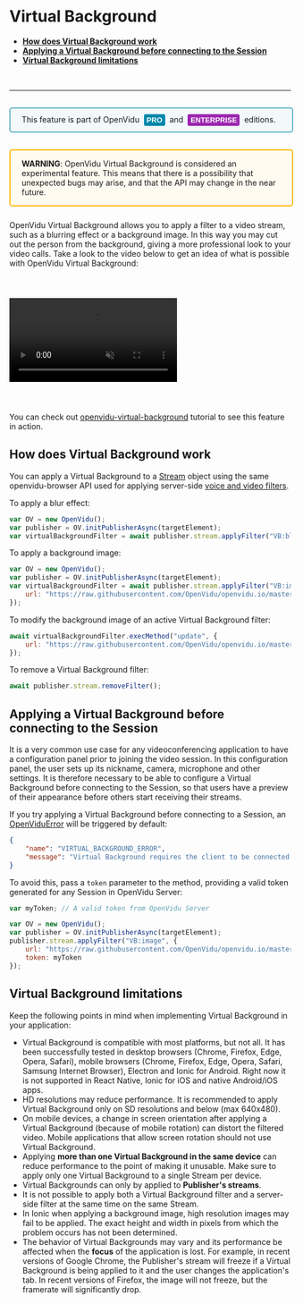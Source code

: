# Virtual Background

- **[How does Virtual Background work](#how-does-virtual-background-work)**
- **[Applying a Virtual Background before connecting to the Session](#applying-a-virtual-background-before-connecting-to-the-session)**
- **[Virtual Background limitations](#virtual-background-limitations)**

<br>

---

<div style="
    display: table;
    border: 2px solid #0088aa9e;
    border-radius: 5px;
    width: 100%;
    margin-top: 30px;
    margin-bottom: 30px;
    padding: 10px 0;
    background-color: rgba(0, 136, 170, 0.04);"><div style="display: table-cell; vertical-align: middle">
    <i class="icon ion-android-alert" style="
    font-size: 50px;
    color: #0088aa;
    display: inline-block;
    padding-left: 25%;
"></i></div>
<div style="
    vertical-align: middle;
    display: table-cell;
    padding-left: 20px;
    padding-right: 20px;
    ">
This feature is part of OpenVidu <a href="openvidu-pro/"><span id="openvidu-pro-tag" style="display: inline-block; background-color: rgb(0, 136, 170); color: white; font-weight: bold; padding: 0px 5px; margin: 0 4px 0 4px; border-radius: 3px; font-size: 13px; line-height:21px; font-family: Montserrat, sans-serif;">PRO</span></a> and <a href="openvidu-enterprise/"><span id="openvidu-pro-tag" style="display: inline-block; background-color: rgb(156, 39, 176); color: white; font-weight: bold; padding: 0px 5px; margin: 0 4px 0 4px; border-radius: 3px; font-size: 13px; line-height:21px; font-family: Montserrat, sans-serif;">ENTERPRISE</span></a> editions.
</div>
</div>

<div style="
    display: table;
    border: 2px solid #ffb600;
    border-radius: 5px;
    width: 100%;
    margin-top: 30px;
    background-color: #FFFBF1;
    margin-bottom: 25px;
    padding: 5px 0 5px 0;"><div style="display: table-cell; vertical-align: middle;">
    <i class="icon ion-android-alert" style="
    font-size: 50px;
    color: #ffb600;
    display: inline-block;
    padding-left: 25%;
"></i></div>
<div style="
    vertical-align: middle;
    display: table-cell;
    padding: 10px 20px;">
    <strong>WARNING</strong>: OpenVidu Virtual Background is considered an experimental feature. This means that there is a possibility that unexpected bugs may arise, and that the API may change in the near future.
</div>
</div>

OpenVidu Virtual Background allows you to apply a filter to a video stream, such as a blurring effect or a background image. In this way you may cut out the person from the background, giving a more professional look to your video calls. Take a look to the video below to get an idea of what is possible with OpenVidu Virtual Background:

<video class="img-responsive" style="margin: auto; margin-top: 40px; margin-bottom: 40px; max-width: 80%;" src="img/docs/advanced-features/virtual-background.mp4" muted autoplay playsinline async loop></video>

You can check out [openvidu-virtual-background](tutorials/openvidu-virtual-background/) tutorial to see this feature in action.

## How does Virtual Background work

You can apply a Virtual Background to a [Stream](api/openvidu-browser/classes/Stream.html) object using the same openvidu-browser API used for applying server-side [voice and video filters](advanced-features/filters/).

To apply a blur effect:

```javascript
var OV = new OpenVidu();
var publisher = OV.initPublisherAsync(targetElement);
var virtualBackgroundFilter = await publisher.stream.applyFilter("VB:blur");
```

To apply a background image:

```javascript
var OV = new OpenVidu();
var publisher = OV.initPublisherAsync(targetElement);
var virtualBackgroundFilter = await publisher.stream.applyFilter("VB:image", {
    url: "https://raw.githubusercontent.com/OpenVidu/openvidu.io/master/img/vb/office.jpeg",
});
```

To modify the background image of an active Virtual Background filter:

```javascript
await virtualBackgroundFilter.execMethod("update", {
    url: "https://raw.githubusercontent.com/OpenVidu/openvidu.io/master/img/vb/beach.jpeg"
});
```

To remove a Virtual Background filter:

```javascript
await publisher.stream.removeFilter();
```

## Applying a Virtual Background before connecting to the Session

It is a very common use case for any videoconferencing application to have a configuration panel prior to joining the video session. In this configuration panel, the user sets up its nickname, camera, microphone and other settings. It is therefore necessary to be able to configure a Virtual Background before connecting to the Session, so that users have a preview of their appearance before others start receiving their streams.

If you try applying a Virtual Background before connecting to a Session, an [OpenViduError](api/openvidu-browser/classes/OpenViduError.html) will be triggered by default:

```json
{
    "name": "VIRTUAL_BACKGROUND_ERROR",
    "message": "Virtual Background requires the client to be connected to a Session or to have a 'token' property available in 'options' parameter with a valid OpenVidu token"
}
```

To avoid this, pass a `token` parameter to the method, providing a valid token generated for any Session in OpenVidu Server:

```javascript
var myToken; // A valid token from OpenVidu Server

var OV = new OpenVidu();
var publisher = OV.initPublisherAsync(targetElement);
publisher.stream.applyFilter("VB:image", {
    url: "https://raw.githubusercontent.com/OpenVidu/openvidu.io/master/img/vb/office.jpeg",
    token: myToken
});
```

## Virtual Background limitations

Keep the following points in mind when implementing Virtual Background in your application:

- Virtual Background is compatible with most platforms, but not all. It has been successfully tested in desktop browsers (Chrome, Firefox, Edge, Opera, Safari), mobile browsers (Chrome, Firefox, Edge, Opera, Safari, Samsung Internet Browser), Electron and Ionic for Android. Right now it is not supported in React Native, Ionic for iOS and native Android/iOS apps.
- HD resolutions may reduce performance. It is recommended to apply Virtual Background only on SD resolutions and below (max 640x480).
- On mobile devices, a change in screen orientation after applying a Virtual Background (because of mobile rotation) can distort the filtered video. Mobile applications that allow screen rotation should not use Virtual Background.
- Applying **more than one Virtual Background in the same device** can reduce performance to the point of making it unusable. Make sure to apply only one Virtual Background to a single Stream per device.
- Virtual Backgrounds can only by applied to **Publisher's streams**.
- It is not possible to apply both a Virtual Background filter and a server-side filter at the same time on the same Stream.
- In Ionic when applying a background image, high resolution images may fail to be applied. The exact height and width in pixels from which the problem occurs has not been determined.
- The behavior of Virtual Backgrounds may vary and its performance be affected when the **focus** of the application is lost. For example, in recent versions of Google Chrome, the Publisher's stream will freeze if a Virtual Background is being applied to it and the user changes the application's tab. In recent versions of Firefox, the image will not freeze, but the framerate will significantly drop.